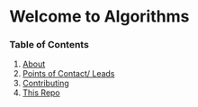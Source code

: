 # Welcome to Algorithms

### Table of Contents 

1. [About]()  
2. [Points of Contact/ Leads]()
3. [Contributing]()
4. [This Repo]()
